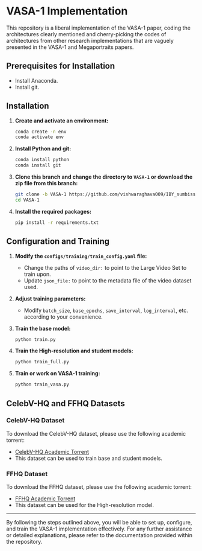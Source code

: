 
# VASA-1 Implementation

This repository is a liberal implementation of the VASA-1 paper, coding the architectures clearly mentioned and cherry-picking the codes of architectures from other research implementations that are vaguely presented in the VASA-1 and Megaportraits papers.

## Prerequisites for Installation
- Install Anaconda.
- Install git.

## Installation

1. **Create and activate an environment:**
   ```sh
   conda create -n env
   conda activate env
   ```

2. **Install Python and git:**
   ```sh
   conda install python
   conda install git
   ```

3. **Clone this branch and change the directory to `VASA-1` or download the zip file from this branch:**
   ```sh
   git clone -b VASA-1 https://github.com/vishwaraghava009/IBY_sumbission_Vishwa_Raghava.git
   cd VASA-1
   ```

4. **Install the required packages:**
   ```sh
   pip install -r requirements.txt
   ```

## Configuration and Training

1. **Modify the `configs/training/train_config.yaml` file:**
   - Change the paths of `video_dir:` to point to the Large Video Set to train upon.
   - Update `json_file:` to point to the metadata file of the video dataset used.

2. **Adjust training parameters:**
   - Modify `batch_size`, `base_epochs`, `save_interval`, `log_interval`, etc. according to your convenience.

3. **Train the base model:**
   ```sh
   python train.py
   ```

4. **Train the High-resolution and student models:**
   ```sh
   python train_full.py
   ```

5. **Train or work on VASA-1 training:**
   ```sh
   python train_vasa.py
   ```

## CelebV-HQ and FFHQ Datasets

### CelebV-HQ Dataset
To download the CelebV-HQ dataset, please use the following academic torrent:
- [CelebV-HQ Academic Torrent](https://academictorrents.com/details/843b5adb0358124d388c4e9836654c246b988ff4)
- This dataset can be used to train base and student models.

### FFHQ Dataset
To download the FFHQ dataset, please use the following academic torrent:
- [FFHQ Academic Torrent](https://academictorrents.com/details/1c1e60f484e911b564de6b4d8b643e19154d5809)
- This dataset can be used for the High-resolution model.

---

By following the steps outlined above, you will be able to set up, configure, and train the VASA-1 implementation effectively. For any further assistance or detailed explanations, please refer to the documentation provided within the repository.
